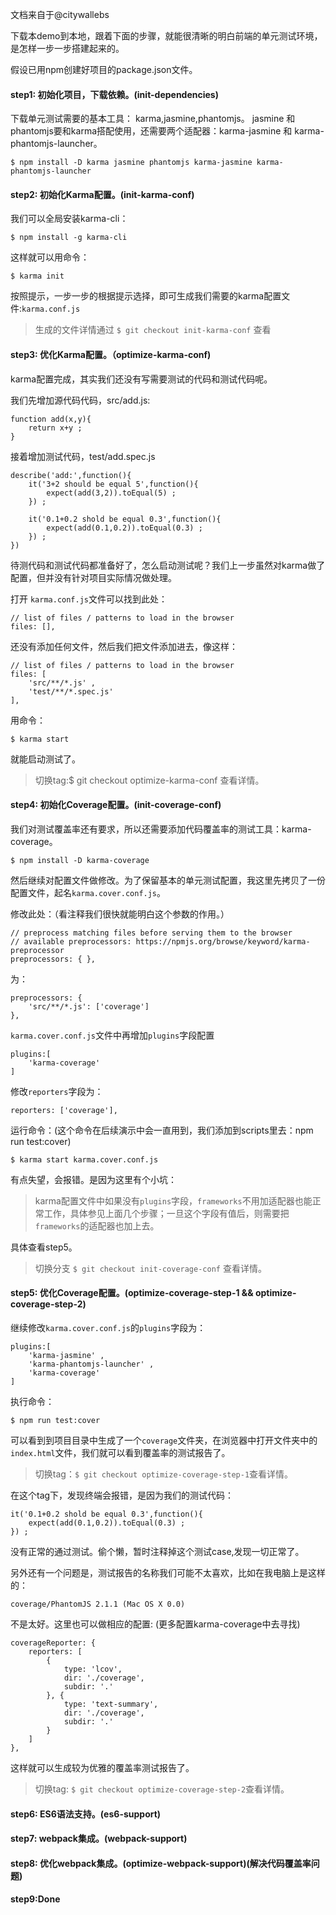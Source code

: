 
文档来自于@citywallebs

下载本demo到本地，跟着下面的步骤，就能很清晰的明白前端的单元测试环境，是怎样一步一步搭建起来的。

假设已用npm创建好项目的package.json文件。

#### step1: 初始化项目，下载依赖。(init-dependencies)

下载单元测试需要的基本工具： karma,jasmine,phantomjs。
jasmine 和 phantomjs要和karma搭配使用，还需要两个适配器：karma-jasmine 和 karma-phantomjs-launcher。

    $ npm install -D karma jasmine phantomjs karma-jasmine karma-phantomjs-launcher

#### step2: 初始化Karma配置。(init-karma-conf)

我们可以全局安装karma-cli：

    $ npm install -g karma-cli

这样就可以用命令：

    $ karma init

按照提示，一步一步的根据提示选择，即可生成我们需要的karma配置文件:`karma.conf.js`

> 生成的文件详情通过 `$ git checkout init-karma-conf` 查看

#### step3: 优化Karma配置。（optimize-karma-conf)

karma配置完成，其实我们还没有写需要测试的代码和测试代码呢。

我们先增加源代码代码，src/add.js:

    function add(x,y){
        return x+y ;
    }

接着增加测试代码，test/add.spec.js

    describe('add:',function(){
        it('3+2 should be equal 5',function(){
            expect(add(3,2)).toEqual(5) ;
        }) ;

        it('0.1+0.2 shold be equal 0.3',function(){
            expect(add(0.1,0.2)).toEqual(0.3) ;
        }) ;
    })

待测代码和测试代码都准备好了，怎么启动测试呢？我们上一步虽然对karma做了配置，但并没有针对项目实际情况做处理。

打开 `karma.conf.js`文件可以找到此处：

    // list of files / patterns to load in the browser
    files: [],

还没有添加任何文件，然后我们把文件添加进去，像这样：

    // list of files / patterns to load in the browser
    files: [
        'src/**/*.js' ,
        'test/**/*.spec.js'
    ],

用命令：

    $ karma start

就能启动测试了。

> 切换tag:$ git checkout optimize-karma-conf 查看详情。

#### step4: 初始化Coverage配置。(init-coverage-conf)

我们对测试覆盖率还有要求，所以还需要添加代码覆盖率的测试工具：karma-coverage。

    $ npm install -D karma-coverage

然后继续对配置文件做修改。为了保留基本的单元测试配置，我这里先拷贝了一份配置文件，起名`karma.cover.conf.js`。

修改此处：（看注释我们很快就能明白这个参数的作用。）

    // preprocess matching files before serving them to the browser
    // available preprocessors: https://npmjs.org/browse/keyword/karma-preprocessor
    preprocessors: { },

为：

    preprocessors: {
        'src/**/*.js': ['coverage']
    },

`karma.cover.conf.js`文件中再增加`plugins`字段配置

    plugins:[
        'karma-coverage'
    ]

修改`reporters`字段为：

    reporters: ['coverage'],

运行命令：(这个命令在后续演示中会一直用到，我们添加到scripts里去：npm run test:cover)

    $ karma start karma.cover.conf.js

有点失望，会报错。是因为这里有个小坑：

> karma配置文件中如果没有`plugins`字段，`frameworks`不用加适配器也能正常工作，具体参见上面几个步骤；一旦这个字段有值后，则需要把`frameworks`的适配器也加上去。

具体查看step5。

> 切换分支 `$ git checkout init-coverage-conf` 查看详情。

#### step5: 优化Coverage配置。(optimize-coverage-step-1 && optimize-coverage-step-2)

继续修改`karma.cover.conf.js`的`plugins`字段为：

    plugins:[
        'karma-jasmine' ,
        'karma-phantomjs-launcher' ,
        'karma-coverage'
    ]

执行命令：

    $ npm run test:cover

可以看到到项目目录中生成了一个`coverage`文件夹，在浏览器中打开文件夹中的`index.html`文件，我们就可以看到覆盖率的测试报告了。

> 切换tag：`$ git checkout optimize-coverage-step-1`查看详情。

在这个tag下，发现终端会报错，是因为我们的测试代码：

    it('0.1+0.2 shold be equal 0.3',function(){
        expect(add(0.1,0.2)).toEqual(0.3) ;
    }) ;

没有正常的通过测试。偷个懒，暂时注释掉这个测试case,发现一切正常了。

另外还有一个问题是，测试报告的名称我们可能不太喜欢，比如在我电脑上是这样的：

    coverage/PhantomJS 2.1.1 (Mac OS X 0.0)

不是太好。这里也可以做相应的配置: (更多配置karma-coverage中去寻找)

    coverageReporter: {
        reporters: [
            {
                type: 'lcov',
                dir: './coverage',
                subdir: '.'
            }, {
                type: 'text-summary',
                dir: './coverage',
                subdir: '.'
            }
        ]
    },

这样就可以生成较为优雅的覆盖率测试报告了。

> 切换tag: `$ git checkout optimize-coverage-step-2`查看详情。

#### step6: ES6语法支持。(es6-support)

#### step7: webpack集成。(webpack-support)

#### step8: 优化webpack集成。(optimize-webpack-support)(解决代码覆盖率问题)

#### step9:Done
